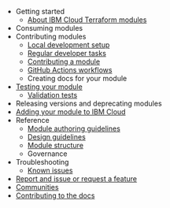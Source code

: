 - Getting started
    - [About IBM Cloud Terraform modules](README.md)
- Consuming modules
- Contributing modules
    - [Local development setup](local-dev-setup.md)
    - [Regular developer tasks](dev-maintenance.md)
    - [Contributing a module](contribute-module.md)
    - [GitHub Actions workflows](gh-actions.md)
    - Creating docs for your module
- [Testing your module](test-module.md)
    - [Validation tests](tests.md)
- Releasing versions and deprecating modules
- [Adding your module to IBM Cloud](onboard-ibm-cloud.md)
- Reference
    - [Module authoring guidelines](implementation-guidelines.md)
    - [Design guidelines](design-guidelines.md)
    - [Module structure](module-structure.md)
    - Governance
- Troubleshooting
    - [Known issues](issues.md)
- [Report and issue or request a feature](SUPPORT.md)
- [Communities](communities.md)
- [Contributing to the docs](contributing-docs.md)
